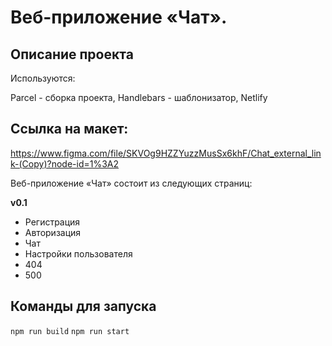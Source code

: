 # Веб-приложение «Чат». #

## Описание проекта ##

Используются:

Parcel - сборка проекта,
Handlebars - шаблонизатор,
Netlify

 ## Ссылка на макет: ##
 https://www.figma.com/file/SKVOg9HZZYuzzMusSx6khF/Chat_external_link-(Copy)?node-id=1%3A2

Веб-приложение «Чат» состоит  из следующих страниц:

**v0.1**
* Регистрация
* Авторизация
* Чат
* Настройки пользователя
* 404
* 500

## Команды для запуска ##

`npm run build`
`npm run start`

